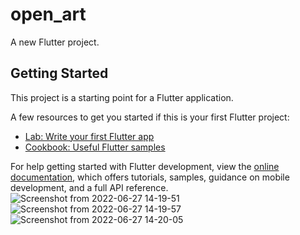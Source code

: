 # open_art

A new Flutter project.

## Getting Started

This project is a starting point for a Flutter application.

A few resources to get you started if this is your first Flutter project:

- [Lab: Write your first Flutter app](https://docs.flutter.dev/get-started/codelab)
- [Cookbook: Useful Flutter samples](https://docs.flutter.dev/cookbook)

For help getting started with Flutter development, view the
[online documentation](https://docs.flutter.dev/), which offers tutorials,
samples, guidance on mobile development, and a full API reference.
![Screenshot from 2022-06-27 14-19-51](https://user-images.githubusercontent.com/65494864/175906258-5dc6c47c-472e-48c2-bf32-2e99f24b9b4a.png)
![Screenshot from 2022-06-27 14-19-57](https://user-images.githubusercontent.com/65494864/175906273-92e85d89-2858-4717-a788-1b1591abd53a.png)
![Screenshot from 2022-06-27 14-20-05](https://user-images.githubusercontent.com/65494864/175906281-f80d5168-a62a-4fe9-a125-e581a01f11c9.png)
